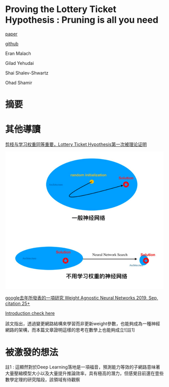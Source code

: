 # Proving the Lottery Ticket Hypothesis : Pruning is all you need

[paper](https://proceedings.icml.cc/static/paper_files/icml/2020/2313-Paper.pdf)

[github](https://github.com/google-research/lottery-ticket-hypothesis)

Eran Malach

Gilad Yehudai

Shai Shalev-Shwartz

Ohad Shamir

# 摘要

# 其他導讀
[剪枝与学习权重同等重要，Lottery Ticket Hypothesis第一次被理论证明](https://mp.weixin.qq.com/s/yQY9HF2yWtmSRmu8GsR4rQ?fbclid=IwAR0Eqh24WAIkINZUkQ96cyjwVsqb347q1ZRaLgw-0TpUi3LZUy3eolXnbFM)

<img src='../assert/lth_1.png'></img>

[google去年所發表的一項研究 Weight Agnostic Neural Networks 2019, Sep, citation 25+](https://arxiv.org/abs/1906.04358)        

[Introduction check here](https://mp.weixin.qq.com/s?__biz=MzA3MzI4MjgzMw==&mid=2650763851&idx=1&sn=aef940b5de86deff578e1b356c5645e4&scene=21#wechat_redirect)

該文指出，透過變更網路結構來學習而非更新weight參數，也能夠成為一種神經網路的架構，而本篇文章證明這樣的思考在數學上也能夠成立![註1]

# 被激發的想法

註1 : 這顯然對於Deep Learning落地是一項福音，預測能力等效的子網路意味著大量壓縮模型大小以及大量提升推論效率，具有極高的潛力，但感覺目前還在壹些數學定理的研究階段，該領域有待觀察
